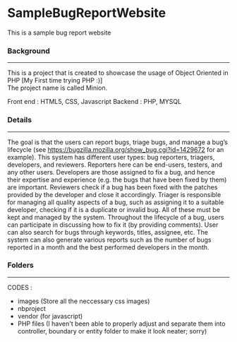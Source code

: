 # SampleBugReportWebsite
This is a sample bug report website

### Background
----
This is a project that is created to showcase the usage of Object Oriented in PHP [My First time trying PHP :)]   
The project name is called Minion.

Front end : HTML5, CSS, Javascript
Backend : PHP, MYSQL

### Details
----
The goal is that the users can report bugs, triage bugs, and manage a bug’s lifecycle (see https://bugzilla.mozilla.org/show_bug.cgi?id=1429672  for an example). 
This system has different user types: bug reporters, triagers, developers, and reviewers.  Reporters here can be end-users, testers, and any other users. Developers are those assigned to fix a bug, and hence their expertise and experience (e.g. the bugs that have been fixed by them) are important. Reviewers check if a bug has been fixed with the patches provided by the developer and close it accordingly. Triager is responsible for managing all quality aspects of a bug, such as assigning it to a suitable developer, checking if it is a duplicate or invalid bug.  All of these must be kept and managed by the system. 
Throughout the lifecycle of a bug, users can participate in discussing how to fix it (by providing comments). User can also search for bugs through keywords, titles, assignee, etc. The system can also generate various reports such as the number of bugs reported in a month and the best performed developers in the month.

### Folders
----
CODES : 
- images (Store all the neccessary css images)
- nbproject
- vendor (for javascript)
- PHP files (I haven't been able to properly adjust and separate them into controller, boundary or entity folder to make it look neater; sorry)







